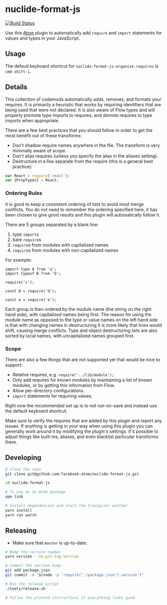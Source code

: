 # nuclide-format-js

[![Build Status](https://travis-ci.org/facebook-atom/nuclide-format-js.svg?branch=master)](https://travis-ci.org/facebook-atom/nuclide-format-js)

Use this [Atom](https://atom.io/) plugin to automatically add `require` and `import` statements for values and types in your JavaScript.

## Usage

The default keyboard shortcut for `nuclide-format-js:organize-requires` is `cmd-shift-i`.

## Details

This collection of codemods automatically adds, removes, and formats your requires. It is primarily
a heuristic that works by requiring identifiers that are being used that were not declared. It is
also aware of Flow types and will properly promote type imports to requires, and demote requires to
type imports when appropriate.

There are a few best practices that you should follow in order to get the most benefit out of these
transforms:

+ Don't shadow require names anywhere in the file. The transform is very minimally aware of scope.
+ Don't alias requires (unless you specify the alias in the aliases setting).
+ Destructure in a line separate from the require (this is a general best practice):

```js
var React = require('react');
var {PropTypes} = React;
```

### Ordering Rules

It is good to keep a consistent ordering of lists to avoid most merge conflicts. You do not need to
remember the ordering specified here, it has been chosen to give good results and this plugin will
automatically follow it.

There are 5 groups separated by a blank line:

1. type `import`s
3. bare `require`s
4. `require`s from modules with capitalized names
5. `require`s from modules with non-capitalized names

For example:

```
import type A from 'a';
import typeof B from 'b';

require('c');

const D = require('d');

const e = require('e');
```

Each group is then ordered by the module name (the string on the right hand side), with capitalized names being first. The reason for using the module name as opposed to the type or value names
on the left hand side is that with changing names in destructuring it is more likely that lines
would shift, causing merge conflicts. Type and object destructuring lists are also sorted by
local names, with uncapitalized names grouped first.

### Scope

There are also a few things that are not supported yet that would be nice to support:

+ Relative requires, e.g. `require('../lib/module');`
+ Only add requires for known modules by maintaining a list of known modules, or by getting this
information from Flow.
+ Allow per-directory configurations.
+ `import` statements for requiring values.

Right now the recommended set up is to not run-on-save and instead use the default
keyboard shortcut.

Make sure to verify the requires that are added by this plugin and report any issues. If anything
is getting in your way when using this plugin you can generally work around it by modifying the
plugin's settings. It's possible to adjust things like built-ins, aliases, and even blacklist
particular transforms there.

## Developing

```sh
# Clone the repo
git clone git@github.com:facebook-atom/nuclide-format-js.git

cd nuclide-format-js

# To use as an Atom package
apm link

# Install dependencies and start the transpiler watcher
yarn install
yarn run watch
```

## Releasing

* Make sure that `master` is up-to-date.

```sh
# Bump the version number
yarn version --no-git-tag-version

# Commit the version bump
git add package.json
git commit -m "$(node -p 'require("./package.json").version')"

# Run the release script
./tools/release.sh

# Follow the printed instructions if everything looks good
```
